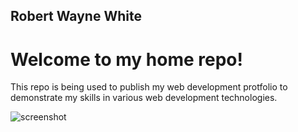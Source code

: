 ## Robert Wayne White

# Welcome to my home repo!

This repo is being used to publish my web development protfolio to demonstrate my skills in various web development technologies.

![screenshot](/)
